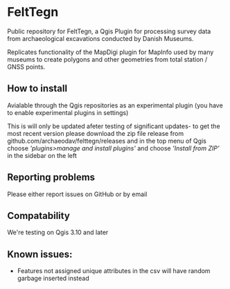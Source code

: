 # FeltTegn
Public repository for FeltTegn, a Qgis Plugin for processing survey data from archaeological excavations conducted by Danish Museums.

Replicates functionality of the MapDigi plugin for MapInfo used by many museums to create polygons and other geometries from total station / GNSS points.

## How to install
Avialable through the Qgis repositories as an experimental plugin (you have to enable experimental plugins in settings)

This is will only be updated afeter testing of significant updates- to get the most recent version please download the zip file release from github.com/archaeodav/felttegn/releases and in the top menu of Qgis choose *'plugins>manage and install plugins'* and choose *'Install from ZIP'* in the sidebar on the left


## Reporting problems
Please either report issues on GitHub or by email

## Compatability 
We're testing on Qgis 3.10 and later

## Known issues:
 - Features not assigned unique attributes in the csv will have random garbage inserted instead
 
